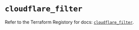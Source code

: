 # `cloudflare_filter`

Refer to the Terraform Registory for docs: [`cloudflare_filter`](https://registry.terraform.io/providers/cloudflare/cloudflare/4.3.0/docs/resources/filter).
